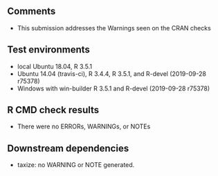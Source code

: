 ## Comments

- This submission addresses the Warnings seen on the CRAN checks

## Test environments

- local Ubuntu 18.04, R 3.5.1
- Ubuntu 14.04 (travis-ci), R 3.4.4, R 3.5.1, and R-devel (2019-09-28 r75378)
- Windows with win-builder R 3.5.1 and R-devel (2019-09-28 r75378)

## R CMD check results

- There were no ERRORs, WARNINGs, or NOTEs

## Downstream dependencies

* taxize: no WARNING or NOTE generated.
